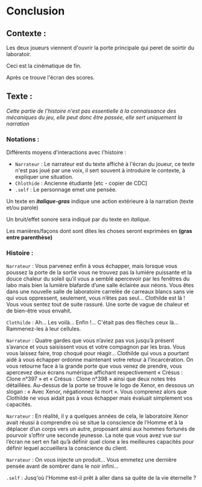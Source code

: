 # Conclusion 

## Contexte :

Les deux joueurs viennent d'ouvrir la porte principale qui peret de soirtir du laboratoir.

Ceci est la cinématique de fin.

Après ce trouve l'écran des scores.

## Texte :

*Cette partie de l'histoire n'est pas essentielle à la connaissance des mécaniques du jeu, elle peut donc être passée, elle sert uniquement la narration*

### Notations :

Différents moyens d'interactions avec l'histoire :
* ```Narrateur``` : Le narrateur est du texte affiché à l'écran du joueur, ce texte n'est pas joué par une voix, il sert souvent à introduire le contexte, à expliquer une situation.
* ```Chlothide``` : Ancienne étudiante [etc - copier de CDC]
* ```.self``` : Le personnage emet une pensée.

Un texte en ***italique-gras*** indique une action extérieure à la narration (texte et/ou parole)

Un bruit/effet sonore sera indiqué par du texte en *italique*.

Les manières/façons dont sont dites les choses seront exprimées en **(gras entre parenthèse)**

### Histoire :

```Narrateur``` : Vous parvenez enfin à vous échapper, mais lorsque vous poussez la porte de la sortie vous ne trouvez pas la lumière puissante et la douce chaleur du soleil qu’il vous a semblé apercevoir par les fenêtres du labo mais bien la lumière blafarde d’une salle éclairée aux néons. Vous êtes dans une nouvelle salle de laboratoire carrelée de carreaux blancs sans vie qui vous oppressent, seulement, vous n’êtes pas seul... Clothilde est là ! Vous vous sentez tout de suite rassuré. Une sorte de vague de chaleur et de bien-être vous envahit.

```Clothilde``` : Ah... Les voilà... Enfin !... C'était pas des flèches ceux là... Rammenez-les à leur cellules.

```Narrateur``` : Quatre gardes que vous n’aviez pas vus jusqu’à présent s’avance et vous saisissent vous et votre compagnon par les bras. Vous vous laissez faire, trop choqué pour réagir... Clothilde qui vous a pourtant aidé à vous échapper ordonne maintenant votre retour à l’incarcération. On vous retourne face à la grande porte que vous venez de prendre, vous apercevez deux écrans numérique affichant respectivement « Crésus : Clone n°397 » et « Crésus : Clone n°398 » ainsi que deux notes très détaillées. Au-dessus de la porte se trouve le logo de Xenor, en dessous un slogan : « Avec Xenor, négationnez la mort ». Vous comprenez alors que Clothilde ne vous aidait pas à vous échapper mais évaluait simplement vos capacités.

```Narrateur``` : En réalité, il y a quelques années de cela, le laboratoire Xenor avait réussi à comprendre où se situe la conscience de l’Homme et à la déplacer d’un corps vers un autre, proposant ainsi aux hommes fortunés de pourvoir s’offrir une seconde jeunesse. La note que vous avez vue sur l’écran ne sert en fait qu’à définir quel clone a les meilleures capacités pour définir lequel accueillera la conscience du client.

```Narrateur``` : On vous injecte un produit... Vous emmetez une dernière pensée avant de sombrer dans le noir infini...

```.self``` : Jusq'où l'Homme est-il prêt à aller dans sa quête de la vie éternelle ?